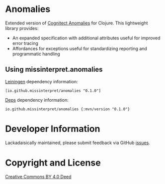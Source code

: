 # Anomalies

Extended version of [Cognitect Anomalies](https://github.com/cognitect-labs/anomalies) for Clojure. 
This lightweight library provides:

- An expanded specification with additional attributes useful for improved error tracing
- Affordances for exceptions useful for standardizing reporting and programmatic handling 

## Using missinterpret.anomalies

[Leiningen](https://github.com/technomancy/leiningen) dependency information:

    [io.github.missinterpret/anomalies "0.1.0"]

[Deps]() dependency information: 

    io.github.missinterpret/anomalies {:mvn/version "0.1.0"}

# Developer Information

Lackadaisically maintained, please submit feedback via GitHub
[issues](https://github.com/MissInterpret/anomalies/issues).

# Copyright and License

[Creative Commons BY 4.0 Deed](https://creativecommons.org/licenses/by/4.0/)